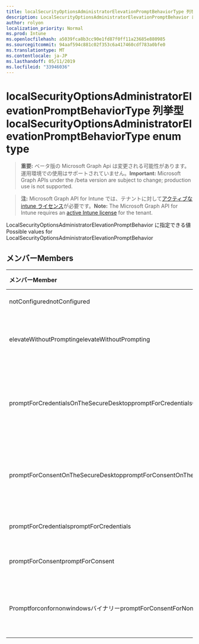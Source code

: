 ```yaml
---
title: localSecurityOptionsAdministratorElevationPromptBehaviorType 列挙型
description: LocalSecurityOptionsAdministratorElevationPromptBehavior に指定できる値
author: rolyon
localization_priority: Normal
ms.prod: Intune
ms.openlocfilehash: a5039fca8b3cc90e1fd87f0ff11a23685e880985
ms.sourcegitcommit: 94aaf594c881c02f353c6a417460cdf783a0bfe0
ms.translationtype: MT
ms.contentlocale: ja-JP
ms.lasthandoff: 05/11/2019
ms.locfileid: "33946036"
---
```

# <a name="localsecurityoptionsadministratorelevationpromptbehaviortype-enum-type"></a><span data-ttu-id="88b03-103">localSecurityOptionsAdministratorElevationPromptBehaviorType 列挙型</span><span class="sxs-lookup"><span data-stu-id="88b03-103">localSecurityOptionsAdministratorElevationPromptBehaviorType enum type</span></span>

> <span data-ttu-id="88b03-104">**重要:** ベータ版の Microsoft Graph Api は変更される可能性があります。運用環境での使用はサポートされていません。</span><span class="sxs-lookup"><span data-stu-id="88b03-104">**Important:** Microsoft Graph APIs under the /beta version are subject to change; production use is not supported.</span></span>

> <span data-ttu-id="88b03-105">**注:** Microsoft Graph API for Intune では、テナントに対して[アクティブな intune ライセンス](https://go.microsoft.com/fwlink/?linkid=839381)が必要です。</span><span class="sxs-lookup"><span data-stu-id="88b03-105">**Note:** The Microsoft Graph API for Intune requires an [active Intune license](https://go.microsoft.com/fwlink/?linkid=839381) for the tenant.</span></span>

<span data-ttu-id="88b03-106">LocalSecurityOptionsAdministratorElevationPromptBehavior に指定できる値</span><span class="sxs-lookup"><span data-stu-id="88b03-106">Possible values for LocalSecurityOptionsAdministratorElevationPromptBehavior</span></span>

## <a name="members"></a><span data-ttu-id="88b03-107">メンバー</span><span class="sxs-lookup"><span data-stu-id="88b03-107">Members</span></span>
|<span data-ttu-id="88b03-108">メンバー</span><span class="sxs-lookup"><span data-stu-id="88b03-108">Member</span></span>|<span data-ttu-id="88b03-109">値</span><span class="sxs-lookup"><span data-stu-id="88b03-109">Value</span></span>|<span data-ttu-id="88b03-110">説明</span><span class="sxs-lookup"><span data-stu-id="88b03-110">Description</span></span>|
|:---|:---|:---|
|<span data-ttu-id="88b03-111">notConfigured</span><span class="sxs-lookup"><span data-stu-id="88b03-111">notConfigured</span></span>|<span data-ttu-id="88b03-112">.0</span><span class="sxs-lookup"><span data-stu-id="88b03-112">0</span></span>|<span data-ttu-id="88b03-113">Not Configured</span><span class="sxs-lookup"><span data-stu-id="88b03-113">Not Configured</span></span>|
|<span data-ttu-id="88b03-114">elevateWithoutPrompting</span><span class="sxs-lookup"><span data-stu-id="88b03-114">elevateWithoutPrompting</span></span>|<span data-ttu-id="88b03-115">1-d</span><span class="sxs-lookup"><span data-stu-id="88b03-115">1</span></span>|<span data-ttu-id="88b03-116">メッセージを表示せずに昇格します。</span><span class="sxs-lookup"><span data-stu-id="88b03-116">Elevate without prompting.</span></span>|
|<span data-ttu-id="88b03-117">promptForCredentialsOnTheSecureDesktop</span><span class="sxs-lookup"><span data-stu-id="88b03-117">promptForCredentialsOnTheSecureDesktop</span></span>|<span data-ttu-id="88b03-118">pbm-2</span><span class="sxs-lookup"><span data-stu-id="88b03-118">2</span></span>|<span data-ttu-id="88b03-119">セキュリティで保護されたデスクトップで資格情報の入力を求める</span><span class="sxs-lookup"><span data-stu-id="88b03-119">Prompt for credentials on the secure desktop</span></span>|
|<span data-ttu-id="88b03-120">promptForConsentOnTheSecureDesktop</span><span class="sxs-lookup"><span data-stu-id="88b03-120">promptForConsentOnTheSecureDesktop</span></span>|<span data-ttu-id="88b03-121">1/3</span><span class="sxs-lookup"><span data-stu-id="88b03-121">3</span></span>|<span data-ttu-id="88b03-122">セキュリティで保護されたデスクトップで同意を求める</span><span class="sxs-lookup"><span data-stu-id="88b03-122">Prompt for consent on the secure desktop</span></span>|
|<span data-ttu-id="88b03-123">promptForCredentials</span><span class="sxs-lookup"><span data-stu-id="88b03-123">promptForCredentials</span></span>|<span data-ttu-id="88b03-124">2/4</span><span class="sxs-lookup"><span data-stu-id="88b03-124">4</span></span>|<span data-ttu-id="88b03-125">資格情報の入力を求める</span><span class="sxs-lookup"><span data-stu-id="88b03-125">Prompt for credentials</span></span>|
|<span data-ttu-id="88b03-126">promptForConsent</span><span class="sxs-lookup"><span data-stu-id="88b03-126">promptForConsent</span></span>|<span data-ttu-id="88b03-127">5</span><span class="sxs-lookup"><span data-stu-id="88b03-127">5</span></span>|<span data-ttu-id="88b03-128">同意を求めるメッセージ</span><span class="sxs-lookup"><span data-stu-id="88b03-128">Prompt for consent</span></span>|
|<span data-ttu-id="88b03-129">Promptforconfornonwindowsバイナリー</span><span class="sxs-lookup"><span data-stu-id="88b03-129">promptForConsentForNonWindowsBinaries</span></span>|<span data-ttu-id="88b03-130">シックス</span><span class="sxs-lookup"><span data-stu-id="88b03-130">6</span></span>|<span data-ttu-id="88b03-131">Windows 以外のバイナリの同意を求める</span><span class="sxs-lookup"><span data-stu-id="88b03-131">Prompt for consent for non-Windows binaries</span></span>|




